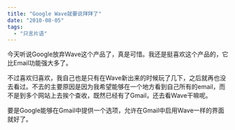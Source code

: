 ```yaml
---
title: "Google Wave就要说拜拜了"
date: "2010-08-05"
tags: 
  - "只言片语"
---
```


今天听说Google放弃Wave这个产品了，真是可惜。我还是挺喜欢这个产品的，它比Email功能强大多了。

不过喜欢归喜欢，我自己也是只有在Wave新出来的时候玩了几下，之后就再也没去看过。不去的主要原因是因为我希望能够在一个地方看到自己所有的email，而不是到多个网站上去挨个查收，既然已经有了Gmail，还去看Wave干嘛呢。

要是Google能够在Gmail中提供一个选项，允许在Gmail中启用Wave一样的界面就好了。
